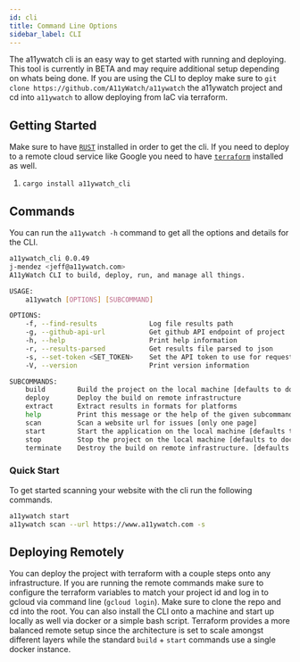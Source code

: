 ```yaml
---
id: cli
title: Command Line Options
sidebar_label: CLI
---
```


The a11ywatch cli is an easy way to get started with running and deploying. This tool is currently in BETA and may require additional setup depending on whats being done.
If you are using the CLI to deploy make sure to `git clone https://github.com/A11yWatch/a11ywatch` the a11ywatch project and cd into `a11ywatch` to allow deploying from IaC via terraform.

## Getting Started

Make sure to have [`RUST`](https://www.rust-lang.org/tools/install) installed in order to get the cli. If you need to deploy to a remote cloud service like Google
you need to have [`terraform`](https://learn.hashicorp.com/tutorials/terraform/install-cli) installed as well.

1. `cargo install a11ywatch_cli`

## Commands

You can run the `a11ywatch -h` command to get all the options and details for the CLI.

```sh
a11ywatch_cli 0.0.49
j-mendez <jeff@a11ywatch.com>
A11yWatch CLI to build, deploy, run, and manage all things.

USAGE:
    a11ywatch [OPTIONS] [SUBCOMMAND]

OPTIONS:
    -f, --find-results             Log file results path
    -g, --github-api-url           Get github API endpoint of project
    -h, --help                     Print help information
    -r, --results-parsed           Get results file parsed to json
    -s, --set-token <SET_TOKEN>    Set the API token to use for request
    -V, --version                  Print version information

SUBCOMMANDS:
    build        Build the project on the local machine [defaults to docker runtime]
    deploy       Deploy the build on remote infrastructure
    extract      Extract results in formats for platforms
    help         Print this message or the help of the given subcommand(s)
    scan         Scan a website url for issues [only one page]
    start        Start the application on the local machine [defaults to docker runtime]
    stop         Stop the project on the local machine [defaults to docker runtime]
    terminate    Destroy the build on remote infrastructure. [defaults: GCP]
```

### Quick Start

To get started scanning your website with the cli run the following commands.

```sh
a11ywatch start
a11ywatch scan --url https://www.a11ywatch.com -s
```

## Deploying Remotely

You can deploy the project with terraform with a couple steps onto any infrastructure. If you are running the remote commands make sure to configure the terraform variables to match your project id and log in to gcloud via command line (`gcloud login`). Make sure to clone the repo and cd into the root. You can also install the CLI onto a machine and start up locally as well via docker or a simple bash script. Terraform provides a more balanced remote setup since the architecture is set to scale amongst different layers while the standard `build` + `start` commands use a single docker instance.

